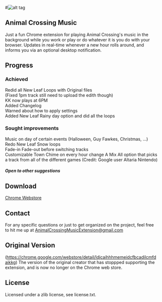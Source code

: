 #![alt tag](http://i.imgur.com/gluCMY7.png)  
## Animal Crossing Music
Just a fun Chrome extension for playing Animal Crossing's music in the background while you work or play or do whatever it is you do with your browser. Updates in real-time whenever a new hour rolls around, and informs you via an optional desktop notification.

## Progress

### Achieved
Redid all New Leaf Loops with Original files  
(Fixed 1pm track still need to upload the edith though)  
KK now plays at 6PM  
Added Changelog  
Warned about how to apply settings  
Added New Leaf Rainy day option and did all the loops  

### Sought improvements
Music on day of certain events (Halloween, Guy Fawkes, Christmas, ...)  
Redo New Leaf Snow loops  
Fade-in Fade-out before switching tracks  
Customizable Town Chime on every hour change
A Mix All option that picks a track from all of the different games (Credit: Google user Altaria Nintendo)    
  
##### Open to other suggestions

## Download
<a href="https://chrome.google.com/webstore/detail/animal-crossing-music/fcedlaimpcfgpnfdgjbmmfibkklpioop">Chrome Webstore</a>

## Contact  
For any specific questions or just to get organized on the project, feel free to hit me up at <a href="mailto:AnimalCrossingMusicExtension@gmail.com?Subject=Hello" target="_top">AnimalCrossingMusicExtension@gmail.com</a> 
  
## Original Version
(https://chrome.google.com/webstore/detail/ldjcaihhhmemeidcfbcadilcmfdaikkg)
The version of the original creator that has stoppped supporting the extension, and is now no longer on the Chrome web store.

## License
Licensed under a zlib license, see license.txt.
